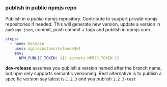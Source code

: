 ### publish in public npmjs repo

Publish in *a public* npmjs repository. Contribute to support private npmjs repositories if needed.
This will generate new version, update a version in `package.json`, commit, push commit + tags and publish in npmjs.com
```yaml
steps:
  - name: Release
    uses: agilecustoms/release@v1
    env:
      NPM_PUBLIC_TOKEN: ${{ secrets.NPMJS_TOKEN }}
```

**dev-release** assumes you publish a version named after the branch name, but npm only supports semantic versioning.
Best alternative is to publish a specific version say latest is `1.2.3` and you publish `1.2.3-test`
